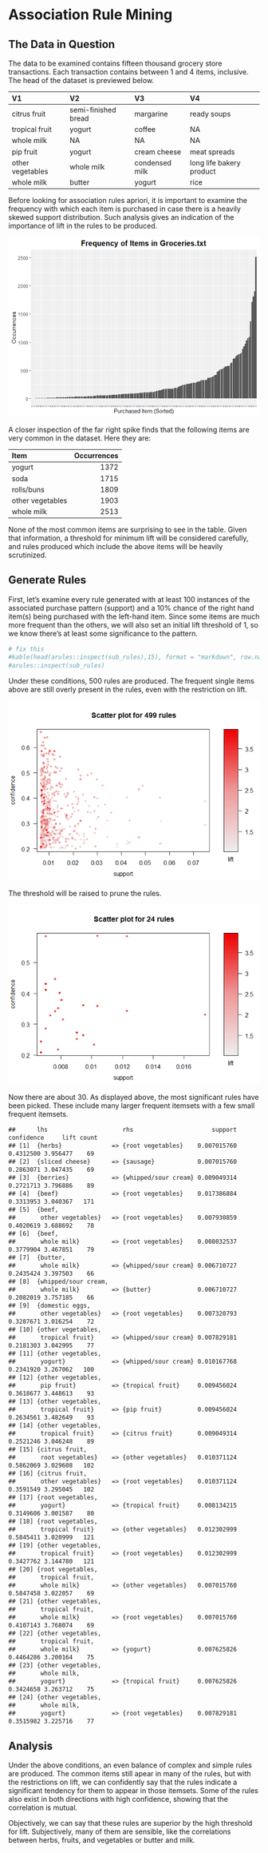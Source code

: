 Association Rule Mining
================

## The Data in Question

The data to be examined contains fifteen thousand grocery store
transactions. Each transaction contains between 1 and 4 items,
inclusive. The head of the dataset is previewed
below.

| V1               | V2                  | V3             | V4                       |
| :--------------- | :------------------ | :------------- | :----------------------- |
| citrus fruit     | semi-finished bread | margarine      | ready soups              |
| tropical fruit   | yogurt              | coffee         | NA                       |
| whole milk       | NA                  | NA             | NA                       |
| pip fruit        | yogurt              | cream cheese   | meat spreads             |
| other vegetables | whole milk          | condensed milk | long life bakery product |
| whole milk       | butter              | yogurt         | rice                     |

Before looking for association rules apriori, it is important to examine
the frequency with which each item is purchased in case there is a
heavily skewed support distribution. Such analysis gives an indication
of the importance of lift in the rules to be produced.

![](association_analysis_files/figure-gfm/unnamed-chunk-2-1.png)<!-- -->

A closer inspection of the far right spike finds that the following
items are very common in the dataset. Here they are:

| Item             | Occurrences |
| :--------------- | ----------: |
| yogurt           |        1372 |
| soda             |        1715 |
| rolls/buns       |        1809 |
| other vegetables |        1903 |
| whole milk       |        2513 |

None of the most common items are surprising to see in the table. Given
that information, a threshold for minimum lift will be considered
carefully, and rules produced which include the above items will be
heavily scrutinized.

## Generate Rules

First, let’s examine every rule generated with at least 100 instances of
the associated purchase pattern (support) and a 10% chance of the right
hand item(s) being purchased with the left-hand item. Since some items
are much more frequent than the others, we will also set an initial lift
threshold of 1, so we know there’s at least some significance to the
pattern.

``` r
# fix this
#kable(head(arules::inspect(sub_rules),15), format = "markdown", row.names = FALSE)
#arules::inspect(sub_rules)
```

Under these conditions, 500 rules are produced. The frequent single
items above are still overly present in the rules, even with the
restriction on lift.

![](association_analysis_files/figure-gfm/unnamed-chunk-6-1.png)<!-- -->

The threshold will be raised to prune the rules.

![](association_analysis_files/figure-gfm/unnamed-chunk-7-1.png)<!-- -->

Now there are about 30. As displayed above, the most significant rules
have been picked. These include many larger frequent itemsets with a few
small frequent
    itemsets.

    ##      lhs                     rhs                      support confidence     lift count
    ## [1]  {herbs}              => {root vegetables}    0.007015760  0.4312500 3.956477    69
    ## [2]  {sliced cheese}      => {sausage}            0.007015760  0.2863071 3.047435    69
    ## [3]  {berries}            => {whipped/sour cream} 0.009049314  0.2721713 3.796886    89
    ## [4]  {beef}               => {root vegetables}    0.017386884  0.3313953 3.040367   171
    ## [5]  {beef,                                                                            
    ##       other vegetables}   => {root vegetables}    0.007930859  0.4020619 3.688692    78
    ## [6]  {beef,                                                                            
    ##       whole milk}         => {root vegetables}    0.008032537  0.3779904 3.467851    79
    ## [7]  {butter,                                                                          
    ##       whole milk}         => {whipped/sour cream} 0.006710727  0.2435424 3.397503    66
    ## [8]  {whipped/sour cream,                                                              
    ##       whole milk}         => {butter}             0.006710727  0.2082019 3.757185    66
    ## [9]  {domestic eggs,                                                                   
    ##       other vegetables}   => {root vegetables}    0.007320793  0.3287671 3.016254    72
    ## [10] {other vegetables,                                                                
    ##       tropical fruit}     => {whipped/sour cream} 0.007829181  0.2181303 3.042995    77
    ## [11] {other vegetables,                                                                
    ##       yogurt}             => {whipped/sour cream} 0.010167768  0.2341920 3.267062   100
    ## [12] {other vegetables,                                                                
    ##       pip fruit}          => {tropical fruit}     0.009456024  0.3618677 3.448613    93
    ## [13] {other vegetables,                                                                
    ##       tropical fruit}     => {pip fruit}          0.009456024  0.2634561 3.482649    93
    ## [14] {other vegetables,                                                                
    ##       tropical fruit}     => {citrus fruit}       0.009049314  0.2521246 3.046248    89
    ## [15] {citrus fruit,                                                                    
    ##       root vegetables}    => {other vegetables}   0.010371124  0.5862069 3.029608   102
    ## [16] {citrus fruit,                                                                    
    ##       other vegetables}   => {root vegetables}    0.010371124  0.3591549 3.295045   102
    ## [17] {root vegetables,                                                                 
    ##       yogurt}             => {tropical fruit}     0.008134215  0.3149606 3.001587    80
    ## [18] {root vegetables,                                                                 
    ##       tropical fruit}     => {other vegetables}   0.012302999  0.5845411 3.020999   121
    ## [19] {other vegetables,                                                                
    ##       tropical fruit}     => {root vegetables}    0.012302999  0.3427762 3.144780   121
    ## [20] {root vegetables,                                                                 
    ##       tropical fruit,                                                                  
    ##       whole milk}         => {other vegetables}   0.007015760  0.5847458 3.022057    69
    ## [21] {other vegetables,                                                                
    ##       tropical fruit,                                                                  
    ##       whole milk}         => {root vegetables}    0.007015760  0.4107143 3.768074    69
    ## [22] {other vegetables,                                                                
    ##       tropical fruit,                                                                  
    ##       whole milk}         => {yogurt}             0.007625826  0.4464286 3.200164    75
    ## [23] {other vegetables,                                                                
    ##       whole milk,                                                                      
    ##       yogurt}             => {tropical fruit}     0.007625826  0.3424658 3.263712    75
    ## [24] {other vegetables,                                                                
    ##       whole milk,                                                                      
    ##       yogurt}             => {root vegetables}    0.007829181  0.3515982 3.225716    77

## Analysis

Under the above conditions, an even balance of complex and simple rules
are produced. The common items still apear in many of the rules, but
with the restrictions on lift, we can confidently say that the rules
indicate a significant tendency for them to appear in those itemsets.
Some of the rules also exist in both directions with high confidence,
showing that the correlation is mutual.

Objectively, we can say that these rules are superior by the high
threshold for lift. Subjectively, many of them are sensible, like the
correlations between herbs, fruits, and vegetables or butter and milk.
